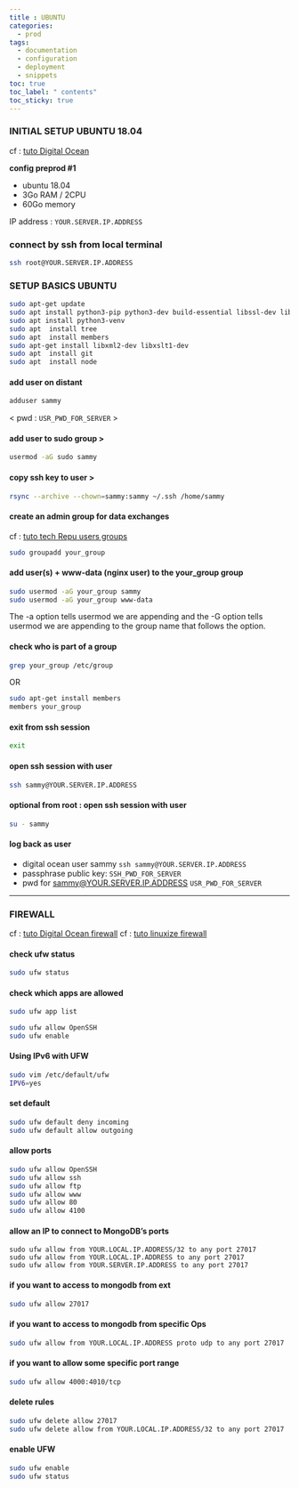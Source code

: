 ```yaml
---
title : UBUNTU
categories:
  - prod
tags:
  - documentation
  - configuration
  - deployment
  - snippets
toc: true
toc_label: " contents"
toc_sticky: true
---
```


### INITIAL SETUP UBUNTU 18.04
cf : [tuto Digital Ocean](https://www.digitalocean.com/community/tutorials/initial-server-setup-with-ubuntu-18-04 )


**config preprod #1** 
- ubuntu 18.04
- 3Go RAM / 2CPU
- 60Go memory

IP address : `YOUR.SERVER.IP.ADDRESS`

### connect by ssh from local terminal 

```bash
ssh root@YOUR.SERVER.IP.ADDRESS
```

### SETUP BASICS UBUNTU

```bash
sudo apt-get update
sudo apt install python3-pip python3-dev build-essential libssl-dev libffi-dev python3-setuptools
sudo apt install python3-venv
sudo apt  install tree
sudo apt  install members
sudo apt-get install libxml2-dev libxslt1-dev
sudo apt  install git
sudo apt  install node
```

#### add user on distant

```bash
adduser sammy
```

< pwd : `USR_PWD_FOR_SERVER` >

#### add user to sudo group >
```bash
usermod -aG sudo sammy
````

#### copy ssh key to user >
```bash
rsync --archive --chown=sammy:sammy ~/.ssh /home/sammy
```

#### create an admin group for data exchanges 

cf : [tuto tech Repu users groups](https://www.techrepublic.com/article/how-to-create-users-and-groups-in-linux-from-the-command-line/)

```bash
sudo groupadd your_group
```

#### add user(s) + www-data (nginx user) to the your_group group 

```bash
sudo usermod -aG your_group sammy
sudo usermod -aG your_group www-data
```

The -a option tells usermod we are appending and the -G option tells usermod we are appending to the group name that follows the option.


#### check who is part of a group 

```bash
grep your_group /etc/group
```
OR
```bash
sudo apt-get install members
members your_group
```


#### exit from ssh session 

```bash
exit
```

#### open ssh session with user 

```bash
ssh sammy@YOUR.SERVER.IP.ADDRESS
```
#### optional from root : open ssh session with user 

```bash
su - sammy
```

#### log back as user 

- digital ocean user sammy 
`ssh sammy@YOUR.SERVER.IP.ADDRESS`
- passphrase public key: 
`SSH_PWD_FOR_SERVER`
- pwd for sammy@YOUR.SERVER.IP.ADDRESS
`USR_PWD_FOR_SERVER`


-----------------------

### FIREWALL

cf : [tuto Digital Ocean firewall](https://www.digitalocean.com/community/tutorials/how-to-setup-a-firewall-with-ufw-on-an-ubuntu-and-debian-cloud-server )
cf : [tuto linuxize firewall](https://scottlinux.com/2011/10/10/ufw-allow-from-specific-ip-on-specific-port/ )

#### check ufw status 

```bash
sudo ufw status
```

####  check which apps are allowed 

```bash
sudo ufw app list

sudo ufw allow OpenSSH
sudo ufw enable
```

####  Using IPv6 with UFW 

```bash
sudo vim /etc/default/ufw
IPV6=yes
```

####  set default 

```bash
sudo ufw default deny incoming
sudo ufw default allow outgoing
```

####  allow ports 

```bash
sudo ufw allow OpenSSH
sudo ufw allow ssh
sudo ufw allow ftp
sudo ufw allow www
sudo ufw allow 80
sudo ufw allow 4100
```

####  allow an IP to connect to MongoDB’s ports 

```
sudo ufw allow from YOUR.LOCAL.IP.ADDRESS/32 to any port 27017  
sudo ufw allow from YOUR.LOCAL.IP.ADDRESS to any port 27017
sudo ufw allow from YOUR.SERVER.IP.ADDRESS to any port 27017
```

####  if you want to access to mongodb from ext 

```bash
sudo ufw allow 27017 
```

####  if you want to access to mongodb from specific Ops 

```bash
sudo ufw allow from YOUR.LOCAL.IP.ADDRESS proto udp to any port 27017
```

####  if you want to allow some specific port range 

```bash
sudo ufw allow 4000:4010/tcp
```

####  delete rules 

```bash
sudo ufw delete allow 27017
sudo ufw delete allow from YOUR.LOCAL.IP.ADDRESS/32 to any port 27017
```

####  enable UFW 

```bash
sudo ufw enable
sudo ufw status
```